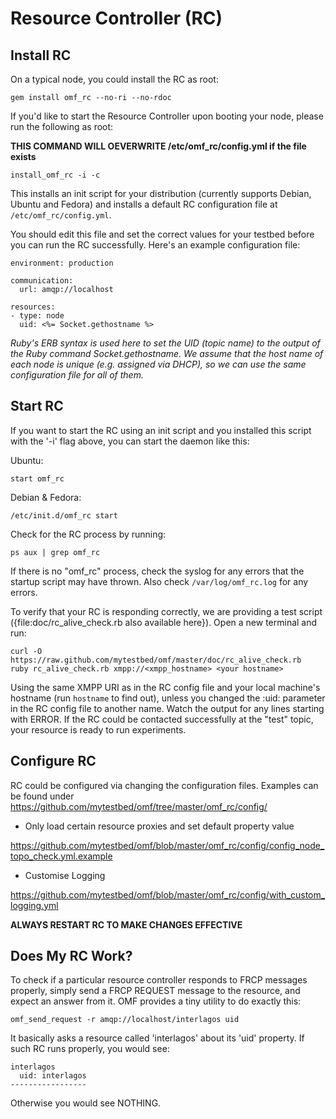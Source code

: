 # Resource Controller (RC)

## Install RC

On a typical node, you could install the RC as root:

    gem install omf_rc --no-ri --no-rdoc

If you'd like to start the Resource Controller upon booting your node, please run the following as root:

**THIS COMMAND WILL OEVERWRITE /etc/omf_rc/config.yml if the file exists**

    install_omf_rc -i -c

This installs an init script for your distribution (currently supports Debian, Ubuntu and Fedora) and installs a default RC configuration file at `/etc/omf_rc/config.yml`.

You should edit this file and set the correct values for your testbed before you can run the RC successfully. Here's an example configuration file:

    environment: production

    communication:
      url: amqp://localhost

    resources:
    - type: node
      uid: <%= Socket.gethostname %>

_Ruby's ERB syntax is used here to set the *UID* (topic name) to the output of the Ruby command *Socket.gethostname*. We assume that the host name of each node is unique (e.g. assigned via DHCP), so we can use the same configuration file for all of them._

## Start RC

If you want to start the RC using an init script and you installed this script with the '-i' flag above, you can start the daemon like this:

Ubuntu:

    start omf_rc

Debian & Fedora:

    /etc/init.d/omf_rc start

Check for the RC process by running:

    ps aux | grep omf_rc

If there is no "omf_rc" process, check the syslog for any errors that the startup script may have thrown. Also check `/var/log/omf_rc.log` for any errors.

To verify that your RC is responding correctly, we are providing a test script ({file:doc/rc\_alive\_check.rb also available here}). Open a new terminal and run:

    curl -O https://raw.github.com/mytestbed/omf/master/doc/rc_alive_check.rb
    ruby rc_alive_check.rb xmpp://<xmpp_hostname> <your hostname>

Using the same XMPP URI as in the RC config file and your local machine's hostname (run `hostname` to find out), unless you changed the :uid: parameter in the RC config file to another name. Watch the output for any lines starting with ERROR. If the RC could be contacted successfully at the "test" topic, your resource is ready to run experiments.

## Configure RC

RC could be configured via changing the configuration files. Examples can be found under https://github.com/mytestbed/omf/tree/master/omf_rc/config/

* Only load certain resource proxies and set default property value

https://github.com/mytestbed/omf/blob/master/omf_rc/config/config_node_topo_check.yml.example

* Customise Logging

https://github.com/mytestbed/omf/blob/master/omf_rc/config/with_custom_logging.yml

**ALWAYS RESTART RC TO MAKE CHANGES EFFECTIVE**

## Does My RC Work?

To check if a particular resource controller responds to FRCP messages properly, simply send a FRCP REQUEST message to the resource, and expect an answer from it. OMF provides a tiny utility to do exactly this:

    omf_send_request -r amqp://localhost/interlagos uid

It basically asks a resource called 'interlagos' about its 'uid' property. If such RC runs properly, you would see:

    interlagos
      uid: interlagos
    -----------------

Otherwise you would see NOTHING.
